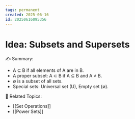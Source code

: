 ```yaml
---
tags: permanent
created: 2025-06-16
id: 20250616095356
---
```


# Idea: Subsets and Supersets

✍ Summary:
- A ⊆ B if all elements of A are in B.
- A proper subset: A ⊂ B if A ⊆ B and A ≠ B.
- ∅ is a subset of all sets.
- Special sets: Universal set (U), Empty set (∅).

👀 Related Topics:
- [[Set Operations]]
- [[Power Sets]]
